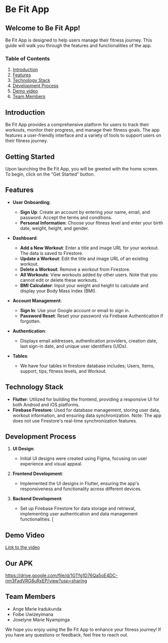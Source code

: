 # Be Fit App

## Welcome to Be Fit App!

Be Fit App is designed to help users manage their fitness journey. This guide will walk you through the features and functionalities of the app.

### Table of Contents
1. [Introduction](#introduction)
2. [Features](#features)
3. [Technology Stack](#technology-stack)
4. [Development Process](#development-process)
5. [Demo video](#demo-video)
6. [Team Members](#team-members)

## Introduction

Be Fit App provides a comprehensive platform for users to track their workouts, monitor their progress, and manage their fitness goals. The app features a user-friendly interface and a variety of tools to support users on their fitness journey.

## Getting Started
Upon launching the Be Fit App, you will be greeted with the home screen. To begin, click on the "Get Started" button.

## Features

- **User Onboarding**:
  - **Sign Up**: Create an account by entering your name, email, and password. Accept the terms and conditions.
  - **Personal Information**: Choose your fitness level and enter your birth date, weight, height, and gender.

- **Dashboard**:
  - **Add a New Workout**: Enter a title and image URL for your workout. The data is saved to Firestore.
  - **Update a Workout**: Edit the title and image URL of an existing workout.
  - **Delete a Workout**: Remove a workout from Firestore.
  - **All Workouts**: View workouts added by other users. Note that you cannot edit or delete these workouts.
  - **BMI Calculator**: Input your weight and height to calculate and display your Body Mass Index (BMI).

- **Account Management**:
  - **Sign In**: Use your Google account or email to sign in.
  - **Password Reset**: Reset your password via Firebase Authentication if forgotten.

- **Authentication**:
  - Displays email addresses, authentication providers, creation date, last sign-in date, and unique user identifiers (UIDs).
 
- **Tables**:
  - We have four tables in firestore database includes; Users, Items, support, tips, fitness levels, and Workout.
## Technology Stack

- **Flutter**: Utilized for building the frontend, providing a responsive UI for both Android and iOS platforms.
- **Firebase Firestore**: Used for database management, storing user data, workout information, and ensuring data synchronization. Note: The app does not use Firestore's real-time synchronization features.

## Development Process

1. **UI Design**:
   - Initial UI designs were created using Figma, focusing on user experience and visual appeal.

2. **Frontend Development**:
   - Implemented the UI designs in Flutter, ensuring the app's responsiveness and functionality across different devices.

3. **Backend Development**:
   - Set up Firebase Firestore for data storage and retrieval, implementing user authentication and data management functionalities.
  [
## Demo Video
  [Link to the video](https://youtu.be/7BXNipuH-NE)
  
  ## Our APK 
https://drive.google.com/file/d/1GTfg1D76Qa5oE4DC-nm3FadVRG8uRxEP/view?usp=sharing  

## Team Members

- Ange Marie Iradukunda
- Foibe Uwizeyimana
- Joselyne Marie Nyampinga

We hope you enjoy using the Be Fit App to enhance your fitness journey! If you have any questions or feedback, feel free to reach out.

